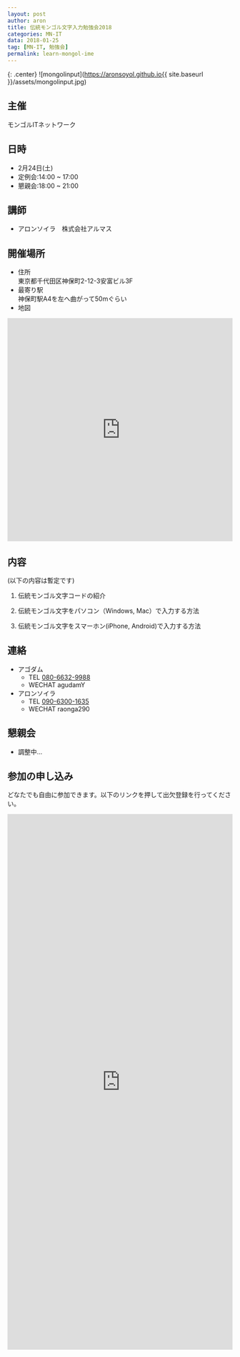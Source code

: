 ```yaml
---
layout: post
author: aron
title: 伝統モンゴル文字入力勉強会2018
categories: MN-IT
data: 2018-01-25
tag: [MN-IT, 勉強会]
permalink: learn-mongol-ime
---
```

{: .center}
![mongolinput](https://aronsoyol.github.io{{ site.baseurl }}/assets/mongolinput.jpg)
<!-- # MN-IT 2017年第三回定例会 -->
## 主催

モンゴルITネットワーク
## 日時

- 2月24日(土)
- 定例会:14:00 ~ 17:00
- 懇親会:18:00 ~ 21:00

## 講師

- アロンソイラ　株式会社アルマス

## 開催場所  
- 住所  
東京都千代田区神保町2-12-3安富ビル3F
- 最寄り駅  
神保町駅A4を左へ曲がって50mぐらい
- 地図  
<iframe src="https://www.google.com/maps/embed?pb=!1m18!1m12!1m3!1d3240.204631462509!2d139.75470076525923!3d35.69658168019067!2m3!1f0!2f0!3f0!3m2!1i1024!2i768!4f13.1!3m3!1m2!1s0x60188c140ff3e479%3A0x6f4cc4a317675c33!2z44CSMTAxLTAwNTEg5p2x5Lqs6YO95Y2D5Luj55Sw5Yy656We55Sw56We5L-d55S677yS5LiB55uuIOWuieWvjOODk-ODqw!5e0!3m2!1sja!2sjp!4v1516865428788" width="100%" height="500px" frameborder="0" style="border:0" allowfullscreen></iframe>



## 内容

(以下の内容は暫定です)

1. 伝統モンゴル文字コードの紹介

1. 伝統モンゴル文字をパソコン（Windows, Mac）で入力する方法

1. 伝統モンゴル文字をスマーホン(iPhone, Android)で入力する方法


## 連絡

 - アゴダム 
    - TEL <a href="tel:08066329988‬">080-6632-9988‬</a>
    - WECHAT agudamY
 - アロンソイラ
    - TEL <a href="tel:09063001635">090-6300-1635</a> 
    - WECHAT raonga290



## 懇親会


- 調整中...

## 参加の申し込み

どなたでも自由に参加できます。以下のリンクを押して出欠登録を行ってください。

<iframe src="https://docs.google.com/forms/d/e/1FAIpQLSeFShQT9Reuq2lzImaJNEedHwoJ5fXAijlVSCXNlqQa1nWneQ/viewform?embedded=true" width="100%" height="1200" frameborder="0" marginheight="0" marginwidth="0">読み込んでいます...</iframe>

<!-- - [https://chouseisan.com/s?h=0cfc81383c1244d1994e234828156e82](https://chouseisan.com/s?h=0cfc81383c1244d1994e234828156e82) -->



